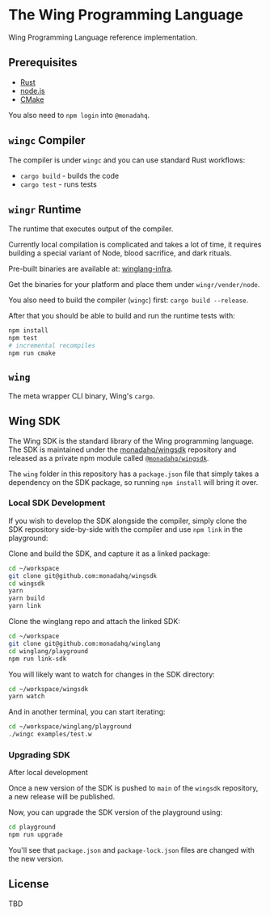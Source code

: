 # The Wing Programming Language

Wing Programming Language reference implementation.

## Prerequisites

- [Rust](https://rustup.rs/)
- [node.js](https://nodejs.org)
- [CMake](https://cmake.org/)

You also need to `npm login` into `@monadahq`.

## `wingc` Compiler

The compiler is under `wingc` and you can use standard Rust workflows:

- `cargo build` - builds the code
- `cargo test` - runs tests

## `wingr` Runtime

The runtime that executes output of the compiler.

Currently local compilation is complicated and takes a lot of time, it requires
building a special variant of Node, blood sacrifice, and dark rituals.

Pre-built binaries are available at:
[winglang-infra](https://github.com/monadahq/winglang-infra).

Get the binaries for your platform and place them under `wingr/vender/node`.

You also need to build the compiler (`wingc`) first: `cargo build --release`.

After that you should be able to build and run the runtime tests with:

```bash
npm install
npm test
# incremental recompiles
npm run cmake
```

## `wing`

The meta wrapper CLI binary, Wing's `cargo`.

## Wing SDK

The Wing SDK is the standard library of the Wing programming language. The SDK
is maintained under the [monadahq/wingsdk](https://github.com/monadahq/wingsdk)
repository and released as a private npm module called
[`@monadahq/wingsdk`](https://github.com/monadahq/wingsdk/packages/1519521).

The `wing` folder in this repository has a `package.json` file that simply takes
a dependency on the SDK package, so running `npm install` will bring it over.

### Local SDK Development

If you wish to develop the SDK alongside the compiler, simply clone the SDK
repository side-by-side with the compiler and use `npm link` in the playground:

Clone and build the SDK, and capture it as a linked package:

```sh
cd ~/workspace
git clone git@github.com:monadahq/wingsdk
cd wingsdk
yarn
yarn build
yarn link
```

Clone the winglang repo and attach the linked SDK:

```sh
cd ~/workspace
git clone git@github.com:monadahq/winglang
cd winglang/playground
npm run link-sdk
```

You will likely want to watch for changes in the SDK directory:

```sh
cd ~/workspace/wingsdk
yarn watch
```

And in another terminal, you can start iterating:

```sh
cd ~/workspace/winglang/playground
./wingc examples/test.w
```

### Upgrading SDK

After local development

Once a new version of the SDK is pushed to `main` of the `wingsdk` repository, a
new release will be published.

Now, you can upgrade the SDK version of the playground using:

```sh
cd playground
npm run upgrade
```

You'll see that `package.json` and `package-lock.json` files are changed with
the new version.

## License

TBD
